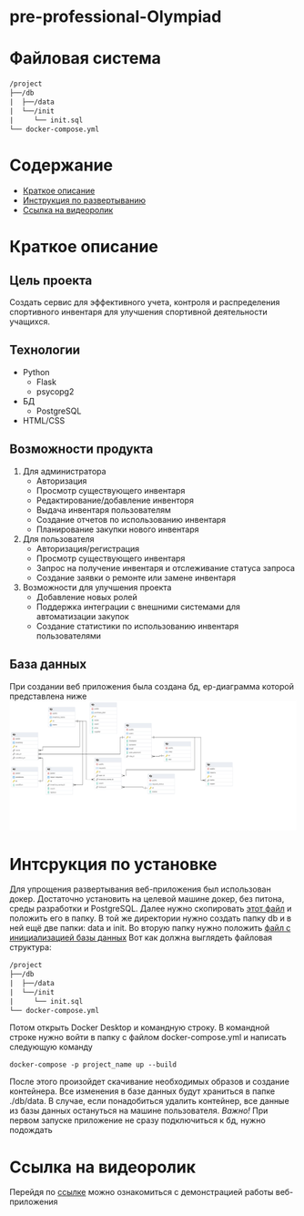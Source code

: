 # pre-professional-Olympiad
# Файловая система

```
/project
├──/db
|  ├──/data
|  └──/init
|     └── init.sql
└── docker-compose.yml
```

# Содержание 
- [Краткое описание](#краткое-описание)
- [Инструкция по развертыванию](#интсрукция-по-установке)
- [Ссылка на видеоролик](#ссылка-на-видеоролик)

# Краткое описание
## Цель проекта
Создать сервис для эффективного учета, контроля и распределения спортивного 
инвентаря для улучшения спортивной деятельности учащихся.
## Технологии
- Python
  - Flask
  - psycopg2
- БД
  - PostgreSQL
- HTML/CSS
## Возможности продукта 
1. Для администратора
   - Авторизация
   - Просмотр существующего инвентаря
   - Редактирование/добавление инвенторя
   - Выдача инвентаря пользователям 
   - Создание отчетов по использованию инвентаря
   - Планирование закупки нового инвентаря
2. Для пользователя
   - Авторизация/регистрация
   - Просмотр существующего инвентаря
   - Запрос на получение инвентаря и отслеживание статуса запроса
   - Создание заявки о ремонте или замене инвентаря
3. Возможности для улучшения проекта
    - Добавление новых ролей
    - Поддержка интеграции с внешними системами для автоматизации закупок
    - Создание статистики по использованию инвентаря пользователями

## База данных
При создании веб приложения  была создана бд, ер-диаграмма  которой представлена ниже
![Здесь должна быть Ер-диаграмма, но что-то пошло не так](./for_readme/img.png)
# Интсрукция по установке

Для упрощения развертывания веб-приложения был использован докер. Достаточно установить на целевой машине докер, без питона, 
среды разработки и PostgreSQL. Далее нужно скопировать 
[этот файл](docker-compose.yml) 
и положить его в папку. В той же директории нужно создать папку db и в ней ещё две папки: data  и init. Во вторую папку нужно положить [файл с инициализацией базы данных](./db/init.sql)
Вот как должна выглядеть файловая структура:
```
/project
├──/db
|  ├──/data
|  └──/init
|     └── init.sql
└── docker-compose.yml
```
Потом открыть Docker Desktop и командную строку. В командной строке нужно войти в папку с файлом docker-compose.yml и написать следующую 
команду 
```
docker-compose -p project_name up --build 
```
После этого произойдет скачивание необходимых  образов и создание контейнера. Все изменения в базе данных будут храниться в папке ./db/data. В случае, если понадобиться удалить контейнер, все данные из базы данных остануться на машине пользователя.
*Важно!* При первом запуске приложение не сразу подключиться к бд, нужно подождать

# Ссылка на видеоролик 
Перейдя по [ссылке](https://vk.com/video886864837_456239017) можно ознакомиться с демонстрацией работы веб-приложения
